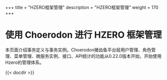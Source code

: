 +++
title = "HZERO框架管理"
description = "HZERO框架管理"
weight = 170
+++

# 使用 Choerodon 进行 HZERO 框架管理

本页面介绍事务定义与事务实例。Choerodon猪齿鱼平台层用户管理、角色管理、菜单管理、微服务实例、接口、API统计的功能从0.22.0版本开始，开始使用Hzero的管理体系。

{{< docdir >}}